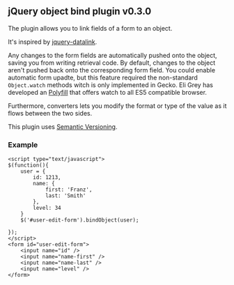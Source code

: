 ## jQuery object bind plugin v0.3.0

The plugin allows you to link fields of a form to an object.

It's inspired by [jquery-datalink](https://github.com/jquery/jquery-datalink).

Any changes to the form fields are automatically pushed onto the object, saving you from writing retrieval code. 
By default, changes to the object aren't pushed back onto the corresponding form field.
You could enable automatic form upadte, but this feature required the non-standard `Object.watch` methods witch is only implemented in Gecko.
Eli Grey has developed an [Polyfill](https://gist.github.com/384583) that offers watch to all ES5 compatible browser.

Furthermore, converters lets you modify the format or type of the value as it flows between the two sides.

This plugin uses [Semantic Versioning](http://semver.org/).

### Example

	<script type="text/javascript">
	$(function(){
		user = {
			id: 1213,
			name: {
				first: 'Franz',
				last: 'Smith'
			},
			level: 34
		}
		$('#user-edit-form').bindObject(user);
		
	});
	</script>
	<form id="user-edit-form">
		<input name="id" />
		<input name="name-first" />
		<input name="name-last" />
		<input name="level" />
	</form>
